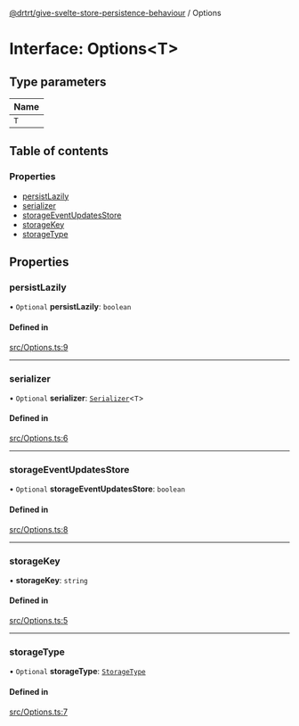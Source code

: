 [@drtrt/give-svelte-store-persistence-behaviour](../README.md) / Options

# Interface: Options\<T\>

## Type parameters

| Name |
| :------ |
| `T` |

## Table of contents

### Properties

- [persistLazily](Options.md#persistlazily)
- [serializer](Options.md#serializer)
- [storageEventUpdatesStore](Options.md#storageeventupdatesstore)
- [storageKey](Options.md#storagekey)
- [storageType](Options.md#storagetype)

## Properties

### persistLazily

• `Optional` **persistLazily**: `boolean`

#### Defined in

[src/Options.ts:9](https://github.com/drtrt-org/give-svelte-store-persistence-behaviour/blob/4aab5dc/src/Options.ts#L9)

___

### serializer

• `Optional` **serializer**: [`Serializer`](Serializer.md)\<`T`\>

#### Defined in

[src/Options.ts:6](https://github.com/drtrt-org/give-svelte-store-persistence-behaviour/blob/4aab5dc/src/Options.ts#L6)

___

### storageEventUpdatesStore

• `Optional` **storageEventUpdatesStore**: `boolean`

#### Defined in

[src/Options.ts:8](https://github.com/drtrt-org/give-svelte-store-persistence-behaviour/blob/4aab5dc/src/Options.ts#L8)

___

### storageKey

• **storageKey**: `string`

#### Defined in

[src/Options.ts:5](https://github.com/drtrt-org/give-svelte-store-persistence-behaviour/blob/4aab5dc/src/Options.ts#L5)

___

### storageType

• `Optional` **storageType**: [`StorageType`](../enums/StorageType.md)

#### Defined in

[src/Options.ts:7](https://github.com/drtrt-org/give-svelte-store-persistence-behaviour/blob/4aab5dc/src/Options.ts#L7)
